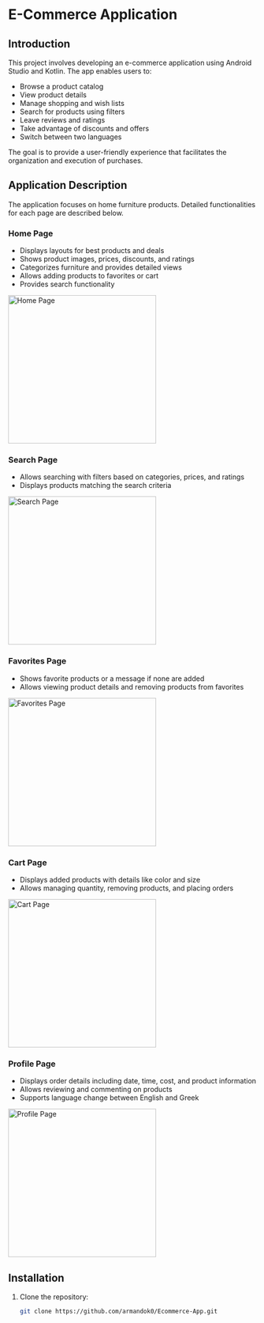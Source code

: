 # E-Commerce Application

## Introduction

This project involves developing an e-commerce application using Android Studio and Kotlin. The app enables users to:

- Browse a product catalog
- View product details
- Manage shopping and wish lists
- Search for products using filters
- Leave reviews and ratings
- Take advantage of discounts and offers
- Switch between two languages

The goal is to provide a user-friendly experience that facilitates the organization and execution of purchases.

## Application Description

The application focuses on home furniture products. Detailed functionalities for each page are described below.

### Home Page

- Displays layouts for best products and deals
- Shows product images, prices, discounts, and ratings
- Categorizes furniture and provides detailed views
- Allows adding products to favorites or cart
- Provides search functionality

<img src="app/src/main/res/drawable/product_home_page.png" alt="Home Page" style="width: 300px;"/>

### Search Page

- Allows searching with filters based on categories, prices, and ratings
- Displays products matching the search criteria

<img src="app/src/main/res/drawable/product_search_page.png" alt="Search Page" style="width: 300px;"/>

### Favorites Page

- Shows favorite products or a message if none are added
- Allows viewing product details and removing products from favorites

<img src="app/src/main/res/drawable/product_favorites_page.png" alt="Favorites Page" style="width: 300px;"/>

### Cart Page

- Displays added products with details like color and size
- Allows managing quantity, removing products, and placing orders

<img src="app/src/main/res/drawable/product_cart_page.png" alt="Cart Page" style="width: 300px;"/>

### Profile Page

- Displays order details including date, time, cost, and product information
- Allows reviewing and commenting on products
- Supports language change between English and Greek

<img src="app/src/main/res/drawable/product_profile_page.png" alt="Profile Page" style="width: 300px;"/>

## Installation

1. Clone the repository:
   ```sh
   git clone https://github.com/armandok0/Ecommerce-App.git
